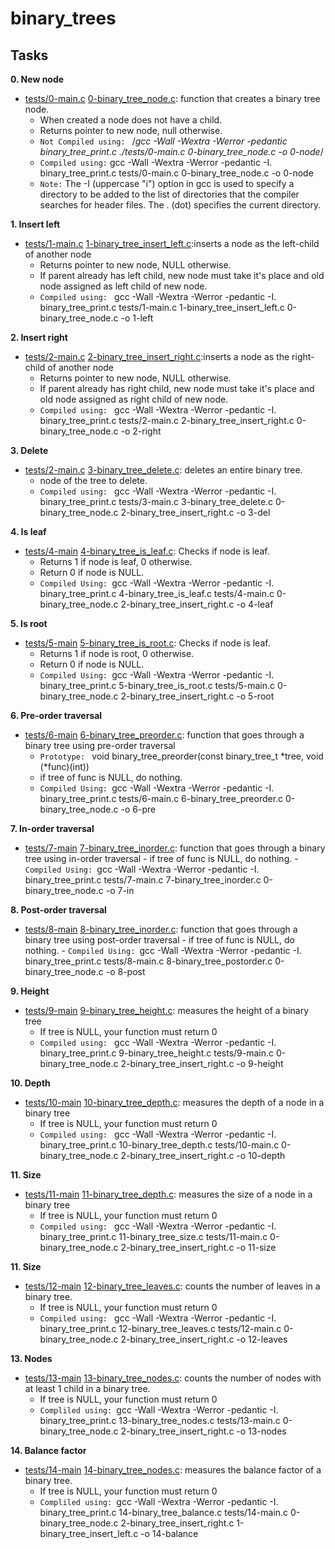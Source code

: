 # binary_trees


## Tasks
**0. New node**
- [tests/0-main.c](tests/0-main.c) [0-binary_tree_node.c](0-binary_tree_node.c): function that creates a binary tree node.
	- When created a node does not have a child.
	- Returns pointer to new node, null otherwise.
	- `Not Compiled using: ` /*gcc -Wall -Wextra -Werror -pedantic binary_tree_print.c ./tests/0-main.c 0-binary_tree_node.c -o 0-node*/
	- `Compiled using:` gcc -Wall -Wextra -Werror -pedantic -I. binary_tree_print.c tests/0-main.c 0-binary_tree_node.c -o 0-node
	- `Note:` The -I (uppercase "i") option in gcc is used to specify a directory to be added to the list of directories that the compiler searches for header files. The . (dot) specifies the current directory. 

**1. Insert left**
- [tests/1-main.c](tests/1-main.c) [1-binary_tree_insert_left.c](1-binary_tree_insert_left.c):inserts a node as the left-child of another node
	- Returns pointer to new node, NULL otherwise.
	- If parent already has left child, new node must take it's place and old node assigned as left child of new node.
	- `Compiled using: ` gcc -Wall -Wextra -Werror -pedantic -I. binary_tree_print.c tests/1-main.c 1-binary_tree_insert_left.c 0-binary_tree_node.c -o 1-left

**2. Insert right**
- [tests/2-main.c](tests/2-main.c) [2-binary_tree_insert_right.c](1-binary_tree_insert_right.c):inserts a node as the right-child of another node
	- Returns pointer to new node, NULL otherwise.
	- If parent already has right child, new node must take it's place and old node assigned as right child of new node.
	- `Compiled using: ` gcc -Wall -Wextra -Werror -pedantic -I. binary_tree_print.c tests/2-main.c 2-binary_tree_insert_right.c 0-binary_tree_node.c -o 2-right

**3. Delete**
- [tests/2-main.c](tests/2-main.c) [3-binary_tree_delete.c](3-binary_tree_delete.c): deletes an entire binary tree.
	-  node of the tree to delete.
	- `Compiled using: ` gcc -Wall -Wextra -Werror -pedantic -I. binary_tree_print.c tests/3-main.c 3-binary_tree_delete.c 0-binary_tree_node.c 2-binary_tree_insert_right.c -o 3-del

**4. Is leaf**
- [tests/4-main](tests/4-main.c) [4-binary_tree_is_leaf.c](4-binary_tree_is_leaf.c): Checks if node is leaf.
	- Returns 1 if node is leaf, 0 otherwise.
	- Return 0 if node is NULL.
	- `Compiled Using: `gcc -Wall -Wextra -Werror -pedantic -I. binary_tree_print.c 4-binary_tree_is_leaf.c tests/4-main.c 0-binary_tree_node.c 2-binary_tree_insert_right.c -o 4-leaf

**5. Is root**
- [tests/5-main](tests/5-main.c) [5-binary_tree_is_root.c](5-binary_tree_is_root.c): Checks if node is leaf.
	- Returns 1 if node is root, 0 otherwise.
	- Return 0 if node is NULL.
	- `Compiled Using: `gcc -Wall -Wextra -Werror -pedantic -I. binary_tree_print.c 5-binary_tree_is_root.c tests/5-main.c 0-binary_tree_node.c 2-binary_tree_insert_right.c -o 5-root

**6. Pre-order traversal**
- [tests/6-main](tests/6-main.c) [6-binary_tree_preorder.c](6-binary_tree_preorder.c):  function that goes through a binary tree using pre-order traversal
	- `Prototype: ` void binary_tree_preorder(const binary_tree_t *tree, void (*func)(int))
	- if tree of func is NULL, do nothing.
	- `Compiled Using: `gcc -Wall -Wextra -Werror -pedantic -I. binary_tree_print.c tests/6-main.c 6-binary_tree_preorder.c 0-binary_tree_node.c -o 6-pre

**7. In-order traversal**
- [tests/7-main](tests/7-main.c) [7-binary_tree_inorder.c](7-binary_tree_inorder.c):  function that goes through a binary tree using in-order traversal
        - if tree of func is NULL, do nothing.
        - `Compiled Using: `gcc -Wall -Wextra -Werror -pedantic -I. binary_tree_print.c tests/7-main.c 7-binary_tree_inorder.c 0-binary_tree_node.c -o 7-in

**8. Post-order traversal**
- [tests/8-main](tests/8-main.c) [8-binary_tree_inorder.c](8-binary_tree_inorder.c):  function that goes through a binary tree using post-order traversal
        - if tree of func is NULL, do nothing.
        - `Compiled Using: `gcc -Wall -Wextra -Werror -pedantic -I. binary_tree_print.c tests/8-main.c 8-binary_tree_postorder.c 0-binary_tree_node.c -o 8-post

**9. Height**
- [tests/9-main](tests/9-main.c) [9-binary_tree_height.c](9-binary_tree_height.c): measures the height of a binary tree
	- If tree is NULL, your function must return 0
	- `Compiled using: ` gcc -Wall -Wextra -Werror -pedantic -I. binary_tree_print.c 9-binary_tree_height.c tests/9-main.c 0-binary_tree_node.c 2-binary_tree_insert_right.c -o 9-height

**10. Depth**
- [tests/10-main](tests/10-main.c) [10-binary_tree_depth.c](10-binary_tree_depth.c): measures the depth of a node in a binary tree
	- If tree is NULL, your function must return 0
	- `Compiled using: ` gcc -Wall -Wextra -Werror -pedantic -I. binary_tree_print.c 10-binary_tree_depth.c tests/10-main.c 0-binary_tree_node.c 2-binary_tree_insert_right.c -o 10-depth

**11. Size**
- [tests/11-main](tests/11-main.c) [11-binary_tree_depth.c](11-binary_tree_size.c): measures the size of a node in a binary tree
	- If tree is NULL, your function must return 0
	- `Compiled using: ` gcc -Wall -Wextra -Werror -pedantic -I. binary_tree_print.c 11-binary_tree_size.c tests/11-main.c 0-binary_tree_node.c 2-binary_tree_insert_right.c -o 11-size

**11. Size**
- [tests/12-main](tests/12-main.c) [12-binary_tree_leaves.c](12-binary_tree_leaves.c): counts the number of leaves in a binary tree.
	- If tree is NULL, your function must return 0
	- `Compiled using: ` gcc -Wall -Wextra -Werror -pedantic -I. binary_tree_print.c 12-binary_tree_leaves.c tests/12-main.c 0-binary_tree_node.c 2-binary_tree_insert_right.c -o 12-leaves

**13. Nodes**
- [tests/13-main](tests/13-main.c) [13-binary_tree_nodes.c](13-binary_tree_nodes.c): counts the number of nodes with at least 1 child in a binary tree.
	- If tree is NULL, your function must return 0
	- `Compliled using: `gcc -Wall -Wextra -Werror -pedantic -I. binary_tree_print.c 13-binary_tree_nodes.c tests/13-main.c 0-binary_tree_node.c 2-binary_tree_insert_right.c -o 13-nodes

 **14. Balance factor**
- [tests/14-main](tests/14-main.c) [14-binary_tree_nodes.c](14-binary_tree_nodes.c):  measures the balance factor of a binary tree.
	- If tree is NULL, your function must return 0
	- `Compliled using: `gcc -Wall -Wextra -Werror -pedantic -I. binary_tree_print.c 14-binary_tree_balance.c tests/14-main.c 0-binary_tree_node.c 2-binary_tree_insert_right.c 1-binary_tree_insert_left.c -o 14-balance

